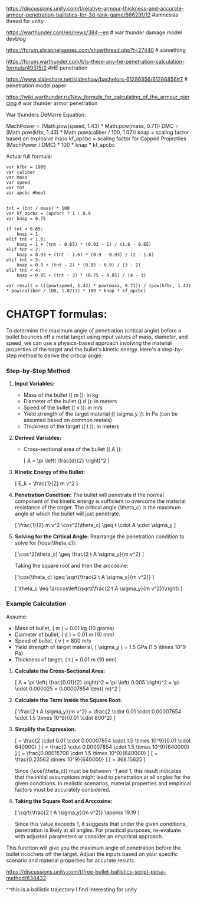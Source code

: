 https://discussions.unity.com/t/relative-armour-thickness-and-accurate-armour-penetration-ballistics-for-3d-tank-game/666291/12 #amnesias thread for unity

https://warthunder.com/en/news/384--en # war thunder damage model devblog 

https://forum.shrapnelgames.com/showthread.php?t=27440 # something

https://forum.warthunder.com/t/is-there-any-he-penetration-calculation-formula/49315/2 #HE penetration

https://www.slideshare.net/slideshow/bachelors-61286856/61286856#7 # penetration model paper

https://wiki.warthunder.ru/New_formuls_for_calculating_of_the_armour_piercing # war thunder armor penetration

War thunders DeMarre Equation:

MachPower = (Math.pow(speed, 1.43) * Math.pow(mass, 0.71)) 
DMC = (Math.pow(kfbr, 1.43) * Math.pow(caliber / 100, 1.07))
knap = scaling factor based on explosive mass
kf_apcbc = scaling factor for Capped Projectiles
(MachPower / DMC) * 100 * knap * kf_apcbc

Actual full formula:



    var kfbr = 1900
    var caliber 
    var mass 
    var speed
    var tnt
    var apcbc #bool


    tnt = (tnt / mass) * 100
    var kf_apcbc = (apcbc) ? 1 : 0.9
    var knap = 0.75
    
    if tnt < 0.65:
        knap = 1
    elif tnt < 1.6:
        knap = 1 + (tnt - 0.65) * (0.93 - 1) / (1.6 - 0.65)
    elif tnt < 2:
        knap = 0.93 + (tnt - 1.6) * (0.9 - 0.93) / (2 - 1.6)
    elif tnt < 3:
        knap = 0.9 + (tnt - 2) * (0.85 - 0.9) / (3 - 2)
    elif tnt < 4:
        knap = 0.85 + (tnt - 3) * (0.75 - 0.85) / (4 - 3)
    
    var result = (((pow(speed, 1.43) * pow(mass, 0.71)) / (pow(kfbr, 1.43) * pow(caliber / 100, 1.07))) * 100 * knap * kf_apcbc)



# CHATGPT formulas:

To determine the maximum angle of penetration (critical angle) before a bullet bounces off a metal target using input values of mass, diameter, and speed, we can use a physics-based approach involving the material properties of the target and the bullet's kinetic energy. Here's a step-by-step method to derive the critical angle:

### Step-by-Step Method

1. **Input Variables:**
   - Mass of the bullet (\( m \)): in kg
   - Diameter of the bullet (\( d \)): in meters
   - Speed of the bullet (\( v \)): in m/s
   - Yield strength of the target material (\( \sigma_y \)): in Pa (can be assumed based on common metals)
   - Thickness of the target (\( t \)): in meters

2. **Derived Variables:**
   - Cross-sectional area of the bullet (\( A \)):

     \[ A = \pi \left( \frac{d}{2} \right)^2 \]

3. **Kinetic Energy of the Bullet:**

   \[ E_k = \frac{1}{2} m v^2 \]

4. **Penetration Condition:**
   The bullet will penetrate if the normal component of the kinetic energy is sufficient to overcome the material resistance of the target. The critical angle \(\theta_c\) is the maximum angle at which the bullet will just penetrate.

   \[ \frac{1}{2} m v^2 \cos^2(\theta_c) \geq t \cdot A \cdot \sigma_y \]

5. **Solving for the Critical Angle:**
   Rearrange the penetration condition to solve for \(\cos(\theta_c)\):

   \[ \cos^2(\theta_c) \geq \frac{2 t A \sigma_y}{m v^2} \]

   Taking the square root and then the arccosine:

   \[ \cos(\theta_c) \geq \sqrt{\frac{2 t A \sigma_y}{m v^2}} \]

   \[ \theta_c \leq \arccos\left(\sqrt{\frac{2 t A \sigma_y}{m v^2}}\right) \]

### Example Calculation

Assume:
- Mass of bullet, \( m \) = 0.01 kg (10 grams)
- Diameter of bullet, \( d \) = 0.01 m (10 mm)
- Speed of bullet, \( v \) = 800 m/s
- Yield strength of target material, \( \sigma_y \) = 1.5 GPa (1.5 \times 10^9 Pa)
- Thickness of target, \( t \) = 0.01 m (10 mm)

1. **Calculate the Cross-Sectional Area:**

   \[ A = \pi \left( \frac{0.01}{2} \right)^2 = \pi \left( 0.005 \right)^2 = \pi \cdot 0.000025 = 0.00007854 \text{ m}^2 \]

2. **Calculate the Term Inside the Square Root:**

   \[ \frac{2 t A \sigma_y}{m v^2} = \frac{2 \cdot 0.01 \cdot 0.00007854 \cdot 1.5 \times 10^9}{0.01 \cdot 800^2} \]

3. **Simplify the Expression:**

   \[ = \frac{2 \cdot 0.01 \cdot 0.00007854 \cdot 1.5 \times 10^9}{0.01 \cdot 640000} \]
   \[ = \frac{2 \cdot 0.00007854 \cdot 1.5 \times 10^9}{640000} \]
   \[ = \frac{0.00015708 \cdot 1.5 \times 10^9}{640000} \]
   \[ = \frac{0.23562 \times 10^9}{640000} \]
   \[ = 368.15625 \]

   Since \(\cos(\theta_c)\) must be between -1 and 1, this result indicates that the initial assumptions might lead to penetration at all angles for the given conditions. In realistic scenarios, material properties and empirical factors must be accurately considered.

4. **Taking the Square Root and Arccosine:**

   \[ \sqrt{\frac{2 t A \sigma_y}{m v^2}} \approx 19.19 \]

   Since this value exceeds 1, it suggests that under the given conditions, penetration is likely at all angles. For practical purposes, re-evaluate with adjusted parameters or consider an empirical approach.


This function will give you the maximum angle of penetration before the bullet ricochets off the target. Adjust the inputs based on your specific scenario and material properties for accurate results.


https://discussions.unity.com/t/free-bullet-ballistics-script-pejsa-method/634432

^^this is a ballistic trajectory I find interesting for unity
    
